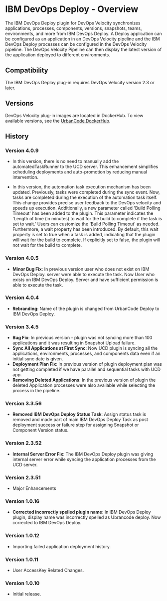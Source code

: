
# IBM DevOps Deploy - Overview

The IBM DevOps Deploy plugin for DevOps Velocity synchronizes applications, processes, components, versions, snapshots, teams, environments, and more from IBM DevOps Deploy. A Deploy application can be configured as an application in an DevOps Velocity pipeline and the IBM DevOps Deploy processes can be configured in the DevOps Velocity pipeline. The DevOps Velocity Pipeline can then display the latest version of the application deployed to different environments.

## Compatibility

The IBM DevOps Deploy plug-in requires DevOps Velocity version 2.3 or later.

## Versions

DevOps Velocity plug-in images are located in DockerHub. To view available versions, see the [UrbanCode DockerHub](https://hub.docker.com/r/urbancode/ucv-ext-ucd/tags).

## History

### Version 4.0.9

* In this version, there is no need to manually add the automatedTaskRunner to the UCD server. This enhancement simplifies scheduling deployments and auto-promotion by reducing manual intervention.

* In this version, the automation task execution mechanism has been updated. Previously, tasks were completed during the sync event. Now, tasks are completed during the execution of the automation task itself. This change provides precise user feedback to the DevOps velocity and speeds up execution.
Additionally, a new parameter called 'Build Polling Timeout' has been added to the plugin. This parameter indicates the 'Length of time (in minutes) to wait for the build to complete if the task is set to wait.' Users can customize the 'Build Polling Timeout' as needed. Furthermore, a wait property has been introduced. By default, this wait property is set to true when a task is added, indicating that the plugin will wait for the build to complete. If explicitly set to false, the plugin will not wait for the build to complete.


### Version 4.0.5

* **Minor Bug Fix**: In previous version user who does not exist on IBM DevOps Deploy. server were able to execute the task. Now User who exists on IBM DevOps Deploy. Server and have sufficient permission is able to execute the task.
### Version 4.0.4

* **Rebranding**: Name of the plugin is changed from UrbanCode Deploy to IBM DevOps Deploy.

### Version 3.4.5

* **Bug Fix**: In previous version - plugin was not syncing more than 100 applications and it was resulting in Snapshot Upload failure.
* **Sync All Applications at First Sync**: Now UCD plugin is syncing all the applications, environments, processes, and components data even if an initial sync date is given.
* **Deployment Plan Fix**: In previous version of plugin deployment plan was not getting completed if we have parallel and sequential tasks with UCD app.
* **Removing Deleted Applications**: In the previous version of plugin the deleted Application processes were also available while selecting the process in the pipeline.


### Version 3.3.56

* **Removed IBM DevOps Deploy Status Task**: Assign status task is removed and made part of main IBM DevOps Deploy Task as post deployment success or failure step for assigning Snapshot or Component Version status.


### Version 2.3.52

* **Internal Server Error Fix**: The IBM DevOps Deploy plugin was giving internal server error while syncing the application processes from the UCD server.

### Version 2.3.51

* Major Enhancements

### Version 1.0.16

* **Corrected incorrectly spelled plugin name**: In IBM DevOps Deploy plugin, display name was incorrectly spelled as Ubrancode deploy. Now corrected to IBM DevOps Deploy.

### Version 1.0.12

* Importing failed application deployment history.

### Version 1.0.11

* User AccessKey Related Changes.

### Version 1.0.10

* Initial release.

